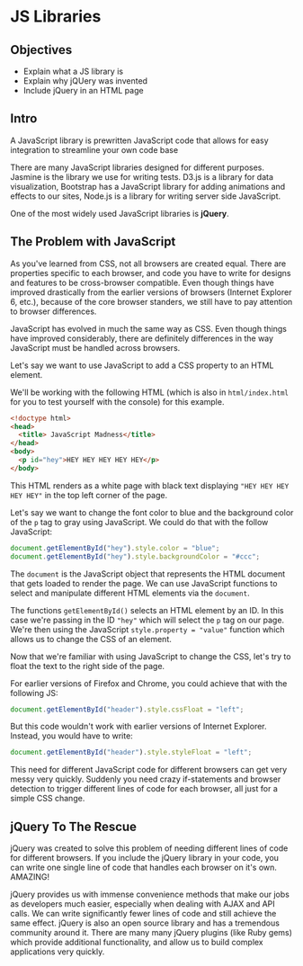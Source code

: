 # JS Libraries

## Objectives
+ Explain what a JS library is
+ Explain why jQUery was invented
+ Include jQuery in an HTML page


## Intro 

A JavaScript library is prewritten JavaScript code that allows for easy integration to streamline your own code base

There are many JavaScript libraries designed for different purposes. Jasmine is the library we use for writing tests. D3.js is a library for data visualization, Bootstrap has a JavaScript library for adding animations and effects to our sites, Node.js is a library for writing server side JavaScript.

One of the most widely used JavaScript libraries is **jQuery**. 

## The Problem with JavaScript

As you've learned from CSS, not all browsers are created equal. There are properties specific to each browser, and code you have to write for designs and features to be cross-browser compatible. Even though things have improved drastically from the earlier versions of browsers (Internet Explorer 6, etc.), because of the core browser standers, we still have to pay attention to browser differences.

JavaScript has evolved in much the same way as CSS. Even though things have improved considerably, there are definitely differences in the way JavaScript must be handled across browsers.

Let's say we want to use JavaScript to add a CSS property to an HTML element.

We'll be working with the following HTML (which is also in `html/index.html` for you to test yourself with the console) for this example.

```html
<!doctype html>
<head>
  <title> JavaScript Madness</title>
</head>
<body>
  <p id="hey">HEY HEY HEY HEY HEY</p>
</body>
```

This HTML renders as a white page with black text displaying `"HEY HEY HEY HEY HEY"` in the top left corner of the page.

Let's say we want to change the font color to blue and the background color of the `p` tag to gray using JavaScript. We could do that with the follow JavaScript:

```js
document.getElementById("hey").style.color = "blue";
document.getElementById("hey").style.backgroundColor = "#ccc";
```

The `document` is the JavaScript object that represents the HTML document that gets loaded to render the page. We can use JavaScript functions to select and manipulate different HTML elements via the `document`. 

The functions `getElementById()` selects an HTML element by an ID. In this case we're passing in the ID `"hey"` which will select the `p` tag on our page. We're then using the JavaScript `style.property = "value"` function which allows us to change the CSS of an element.

Now that we're familiar with using JavaScript to change the CSS, let's try to float the text to the right side of the page.

For earlier versions of Firefox and Chrome, you could achieve that with the following JS:

```js
document.getElementById("header").style.cssFloat = "left";
```

But this code wouldn't work with earlier versions of Internet Explorer. Instead, you would have to write:

```js
document.getElementById("header").style.styleFloat = "left";
```

This need for different JavaScript code for different browsers can get very messy very quickly. Suddenly you need crazy if-statements and browser detection to trigger different lines of code for each browser, all just for a simple CSS change. 

## jQuery To The Rescue

jQuery was created to solve this problem of needing different lines of code for different browsers. If you include the jQuery library in your code, you can write one single line of code that handles each browser on it's own. AMAZING!

jQuery provides us with immense convenience methods that make our jobs as developers much easier, especially when dealing with AJAX and API calls. We can write significantly fewer lines of code and still achieve the same effect. jQuery is also an open source library and has a tremendous community around it.  There are many many jQuery plugins (like Ruby gems) which provide additional functionality, and allow us to build complex applications very quickly.




